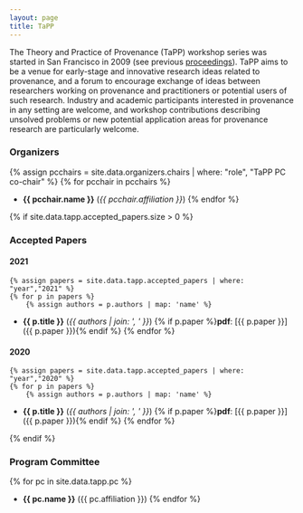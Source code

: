 ```yaml
---
layout: page
title: TaPP
---
```


The Theory and Practice of Provenance (TaPP) workshop series was started in San Francisco in 2009 (see previous [proceedings](https://www.usenix.org/conferences/byname/186)).
TaPP aims to be a venue for early-stage and innovative research ideas related to provenance, and a forum to encourage exchange of ideas between researchers working on provenance and practitioners or potential users of such research.
Industry and academic participants interested in provenance in any setting are welcome, and workshop contributions describing unsolved problems or new potential application areas for provenance research are particularly welcome.

### Organizers

{% assign pcchairs = site.data.organizers.chairs | where: "role", "TaPP PC co-chair" %}
{% for pcchair in pcchairs %}
* **{{ pcchair.name }}** (*{{ pcchair.affiliation }}*)
{% endfor %}

{% if site.data.tapp.accepted_papers.size > 0 %}

### Accepted Papers

#### 2021

    {% assign papers = site.data.tapp.accepted_papers | where: "year","2021" %}
    {% for p in papers %}
        {% assign authors = p.authors | map: 'name' %}
* **{{ p.title }}** (*{{ authors | join: ', ' }}*) {% if p.paper %}**pdf**: [{{ p.paper }}]({{ p.paper }}){% endif %}
    {% endfor %}

#### 2020

    {% assign papers = site.data.tapp.accepted_papers | where: "year","2020" %}
    {% for p in papers %}
        {% assign authors = p.authors | map: 'name' %}
* **{{ p.title }}** (*{{ authors | join: ', ' }}*) {% if p.paper %}**pdf**: [{{ p.paper }}]({{ p.paper }}){% endif %}
    {% endfor %}

{% endif %}

### Program Committee

{% for pc in site.data.tapp.pc %}
* **{{ pc.name }}** ({{ pc.affiliation }})
{% endfor %}
